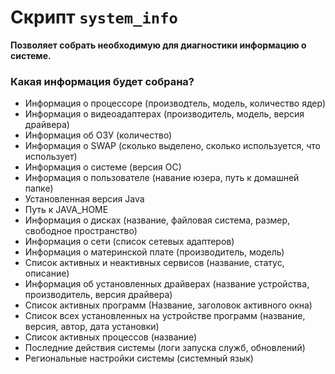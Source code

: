 # Скрипт `system_info`

**Позволяет собрать необходимую для диагностики информацию о системе.**

### Какая информация будет собрана?
- Информация о процессоре (производтель, модель, количество ядер)
- Информация о видеоадаптерах (производитель, модель, версия драйвера)
- Информация об ОЗУ (количество)
- Информация о SWAP (сколько выделено, сколько используется, что использует)
- Информация о системе (версия ОС)
- Информация о пользователе (навание юзера, путь к домашней папке)
- Установленная версия Java
- Путь к JAVA_HOME
- Информация о дисках (название, файловая система, размер, свободное пространство)
- Информация о сети (список сетевых адаптеров)
- Информация о материнской плате (производитель, модель)
- Список активных и неактивных сервисов (название, статус, описание)
- Информация об установленных драйверах (название устройства, производитель, версия драйвера)
- Список активных программ (Название, заголовок активного окна)
- Список всех установленных на устройстве программ (название, версия, автор, дата установки)
- Список активных процессов (название)
- Последние действия системы (логи запуска служб, обновлений)
- Региональные настройки системы (системный язык)